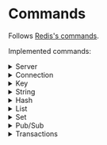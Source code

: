 # Commands

Follows [Redis's commands](https://redis.io/commands).

Implemented commands:

<details>
    <summary>Server</summary>

- INFO
- FLUSHDB
- TIME

</details>

<details>
    <summary>Connection</summary>

- AUTH
- ECHO
- PING
- QUIT
- CLIENT ID
- CLIENT INFO

</details>

<details>
    <summary>Key</summary>

- DEL
- EXISTS
- RENAME
- EXPIRE
- EXPIREAT

</details>

<details>
    <summary>String</summary>

- APPEND
- GET
- INCRBY
- INCR
- SET
- GETSET
- MGET
- STRLEN
- SETRANGE

</details>

<details>
    <summary>Hash</summary>

- HGET
- HGETALL
- HKEYS
- HVALS
- HSET
- HDEL
- HEXISTS
- HLEN
- HSTRLEN

</details>

<details>
    <summary>List</summary>

- LPUSH
- RPUSH
- LPOP
- RPOP
- LLEN
- LRANGE
- LINDEX
- LSET
- LREM

</details>

<details>
    <summary>Set</summary>

- SADD
- SMEMBERS
- SISMEMBER
- SCARD
- SDIFF
- SINTER
- SUNION
- SMOVE
- SREM

</details>

<details>
    <summary>Pub/Sub</summary>

- SUBSCRIBE
- UNSUBSCRIBE
- PUBLISH

</details>

<details>
    <summary>Transactions</summary>

- MULTI
- EXEC
- DISCARD
- WATCH

</details>
